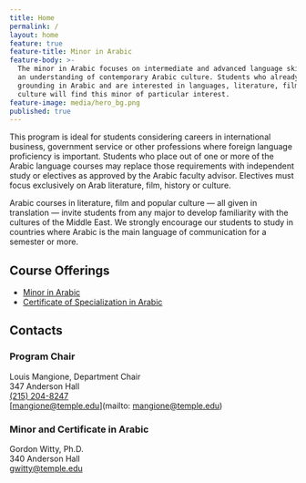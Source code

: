 ```yaml
---
title: Home
permalink: /
layout: home
feature: true
feature-title: Minor in Arabic
feature-body: >-
  The minor in Arabic focuses on intermediate and advanced language skills and
  an understanding of contemporary Arabic culture. Students who already have a
  grounding in Arabic and are interested in languages, literature, film, and
  culture will find this minor of particular interest.
feature-image: media/hero_bg.png
published: true
---
```

This program is ideal for students considering careers in international business, government service or other professions where foreign language proficiency is important. Students who place out of one or more of the Arabic language courses may replace those requirements with independent study or electives as approved by the Arabic faculty advisor. Electives must focus exclusively on Arab literature, film, history or culture.

Arabic courses in literature, film and popular culture — all given in translation — invite students from any major to develop familiarity with the cultures of the Middle East. We strongly encourage our students to study in countries where Arabic is the main language of communication for a semester or more.

## Course Offerings

- [Minor in Arabic](http://bulletin.temple.edu/undergraduate/liberal-arts/arabic/arabic-minor/)
- [Certificate of Specialization in Arabic](http://bulletin.temple.edu/undergraduate/liberal-arts/arabic/certificate-specialization-arabic/)

## Contacts

### Program Chair

Louis Mangione, Department Chair<br />
347 Anderson Hall<br />
[(215) 204-8247](tel:2152048247)<br />
[mangione@temple.edu](mailto: mangione@temple.edu)<br />

### Minor and Certificate in Arabic

Gordon Witty, Ph.D.<br />
340 Anderson Hall <br />
[gwitty@temple.edu](mailto:gwitty@temple.edu)<br />
